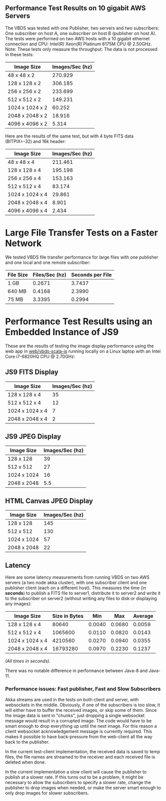 ## Performance Test Results on 10 gigabit AWS Servers

The VBDS was tested with one Publisher, two servers and two subscribers: One subscriber on host A, one subscriber on host B (publisher on host A).
The tests were performed on two AWS hosts with a 10 gigabit ethernet connection and CPU: Intel(R) Xeon(R) Platinum 8175M CPU @ 2.50GHz.
Note: These tests only measure the throughput: The data is not processed in these tests:

| Image Size                   | Images/Sec (hz) |
| -----------------------------|-----------------|          
| 48   x   48 x 2              | 270.929         |
| 128  x  128 x 2              | 306.185         |
| 256  x  256 x 2              | 233.699         |
| 512  x  512 x 2              | 149.231         |
| 1024 x 1024 x 2              | 60.252          |
| 2048 x 2048 x 2              | 18.916          |
| 4096 x 4096 x 2              | 5.314           |

Here are the results of the same test, but with 4 byte FITS data (BITPIX=-32) and 16k header:

| Image Size                   | Images/Sec (hz) |
| -----------------------------|-----------------|          
| 48   x   48 x 4              | 211.461         |
| 128  x  128 x 4              | 195.198         |
| 256  x  256 x 4              | 153.163         |
| 512  x  512 x 4              | 83.174         |
| 1024 x 1024 x 4              | 29.861          |
| 2048 x 2048 x 4              | 8.901          |
| 4096 x 4096 x 4              | 2.434           |

# Large File Transfer Tests on a Faster Network

We tested VBDS file transfer performance for large files
with one publisher and one local and one remote subscriber:

| File Size    | Files/Sec (hz) | Seconds per File |
| --------------|-----------------|  -----------------|        
| 1 GB          | 0.2671          | 3.7437            |
| 640 MB        | 0.4168          | 2.3990            |
| 75 MB         | 3.3395          | 0.2994            |


# Performance Test Results using an Embedded Instance of JS9

These are the results of testing the image display performance using the web app in [web/vbds-scala-js](web/vbds-scala-js)
running locally on a Linux laptop with an Intel Core i7-6820HQ CPU @ 2.70GHz:

## JS9 FITS Display

| Image Size                   | Images/Sec (hz) |
| -----------------------------|---------------- |          
| 128  x  128 x 4              | 35              |
| 512  x  512 x 4              | 12              |
| 1024 x 1024 x 4              | 7               |
| 2048 x 2048 x 4              | 2               |

## JS9 JPEG Display

| Image Size               | Images/Sec (hz) |
| -------------------------|---------------- |          
| 128  x  128              | 39              |
| 512  x  512              | 27              |
| 1024 x 1024              | 16              |
| 2048 x 2048              | 5.5             |


## HTML Canvas JPEG Display

| Image Size               | Images/Sec (hz) |
| -------------------------|---------------- |          
| 128  x  128              | 145              |
| 512  x  512              | 130              |
| 1024 x 1024              | 57               |
| 2048 x 2048              | 22               |

## Latency

Here are some latency measurements from running VBDS on two AWS servers (a two node akka cluster), with one subscriber client and one publisher client (each on a different host). This
measures the time (in __seconds__) to publish a FITS file to server1, distribute it to server2 and write it to the subscriber on server2 (without writing any files to disk or displaying any images): 


| Image Size    | Size in Bytes | Min    | Max    | Average |
| ----------------|----------|--------|------- |--------|          
| 128 x 128 x 4   | 80640    | 0.0040 | 0.0680 | 0.0059 |
| 512 x 512 x 4   | 1065600  | 0.0110 | 0.0820 | 0.0143 |
| 1024 x 1024 x 4 | 4210560  | 0.0270 | 0.0940 | 0.0355 |
| 2048 x 2048 x 4 | 16793280 | 0.0970 | 0.2230 | 0.1237 |

 *(All times in seconds)*.

There was no notable difference in performance between Java-8 and Java-11.


### Performance issues: Fast publisher, Fast and Slow Subscribers

Akka streams are used in the tests on both client and server, with websockets in the middle.
Obviously, if one of the subscribers is too slow, it will either have to buffer the received images, or skip some of them.
Since the image data is sent in "chunks", just dropping a single websocket message would result in a corrupted image.
The code would have to be smart enough to drop everything up until the next image. 
For this reason a client websocket acknowledgement message is currently required. This makes it possible to have back-pressure
from the web-client all the way back to the publisher.

In the current test-client implementation, the received data is saved to temp files, the file names are streamed to the
receiver and each received file is deleted when done.

In the current implementation a slow client will cause the publisher to publish at a slower rate.
If this turns out to be a problem, it might be necessary to allow the subscribers to specify a slower rate, 
change the publisher to drop images when needed, or make the server smart enough to only drop images for slower subscribers.
